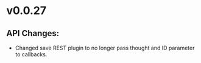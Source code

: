 v0.0.27
===

API Changes:
---

 - Changed save REST plugin to no longer pass thought and ID parameter to callbacks.